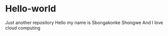 # Hello-world
Just another repository
Hello my name is Sbongakonke Shongwe And I love cloud computing 
